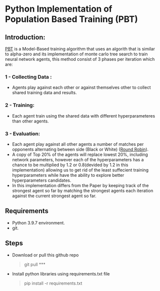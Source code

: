 # Python Implementation of Population Based Training (PBT)
## Introduction:
[PBT](https://arxiv.org/abs/2003.06212) is a Model-Based training algorithm that uses an algorith that is similar to alpha-zero and its implementation of monte carlo tree search to train neural network agents, this method consist of 3 phases per iteration which are:
### 1 - Collecting Data :
* Agents play against each other or against themselves other to collect shared training data and results.
### 2 - Training:
* Each agent train using the shared data with different hyperparameteres than other agents.
### 3 - Evaluation:
* Each agent play against all other agents a number of matches per opponents alternating between side (Black or White) ([Round Robin](https://en.wikipedia.org/wiki/Round-robin_tournament)).
* A copy of Top 20% of the agents will replace lowest 20%, including network parameters, however each of the hyperparameters has a chance to be multiplied by 1.2 or 0.8(devided by 1.2 in this implementation) allowing us to get rid of the least suffecient training hyperparameters while have the ability to explore better hyperparameters candidates.
* In this implementation differs from the Paper by keeping track of the strongest agent so far by matching the strongest agents each iteration against the current strongest agent so far.

## Requirements
* Python 3.9.7 environment.
* git.

## Steps
* Download or pull this github repo
    >git pull ***
* Install python libraries using requirements.txt file
    >pip install -r requirements.txt




